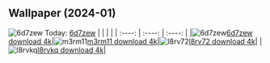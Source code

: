 ## Wallpaper (2024-01)
![6d7zew](https://th.wallhaven.cc/small/6d/6d7zew.jpg) Today: [6d7zew](https://th.wallhaven.cc/small/6d/6d7zew.jpg)
|      |      |      |
| :----: | :----: | :----: |
|![6d7zew](https://th.wallhaven.cc/small/6d/6d7zew.jpg)[6d7zew download 4k](https://wallhaven.cc/w/6d7zew)|![m3rm11](https://th.wallhaven.cc/small/m3/m3rm11.jpg)[m3rm11 download 4k](https://wallhaven.cc/w/m3rm11)|![l8rv72](https://th.wallhaven.cc/small/l8/l8rv72.jpg)[l8rv72 download 4k](https://wallhaven.cc/w/l8rv72)|
|![l8rvkq](https://th.wallhaven.cc/small/l8/l8rvkq.jpg)[l8rvkq download 4k](https://wallhaven.cc/w/l8rvkq)|